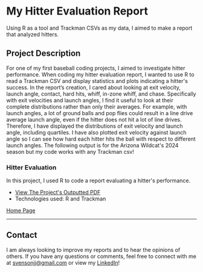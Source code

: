 # My Hitter Evaluation Report

Using R as a tool and Trackman CSVs as my data, I aimed to make a report that analyzed hitters.

## Project Description

For one of my first baseball coding projects, I aimed to investigate hitter performance. When coding my hitter evaluation report, I wanted to use R to read a Trackman CSV and display statistics and plots indicating a hitter's success. In the report’s creation, I cared about looking at exit velocity, launch angle, contact, hard hits, whiff, in-zone whiff, and chase. Specifically with exit velocities and launch angles, I find it useful to look at their complete distributions rather than only their averages. For example, with launch angles, a lot of ground balls and pop flies could result in a line drive average launch angle, even if the hitter does not hit a lot of line drives. Therefore, I have displayed the distributions of exit velocity and launch angle, including quartiles. I have also plotted exit velocity against launch angle so I can see how hard each hitter hits the ball with respect to different launch angles. The following output is for the Arizona Wildcat's 2024 season but my code works with any Trackman csv!

### Hitter Evaluation
In this project, I used R to code a report evaluating a hitter's performance.

- [View The Project's Outputted PDF](https://github.com/jjsvenson/jj-svenson-baseball-analytics/blob/c71e670423a818e7cce90823a09b3ea3e7af3a64/Arizona%20Wilcats%202024%20Hitter%20Evaluations.pdf)
- Technologies used: R and Trackman

[Home Page](index.md)

---

## Contact

I am always looking to improve my reports and to hear the opinions of others. If you have any questions or comments, feel free to connect with me at [svensonjj@gmail.com](mailto:svensonjj@gmail.com) or view my [LinkedIn](https://www.linkedin.com/in/john-jj-svenson/)!
